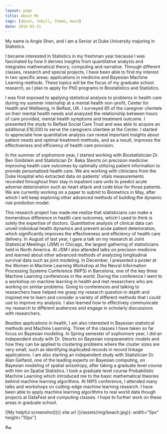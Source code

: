 ```yaml
---
layout: page
title: About Me
tags: [about, Jekyll, theme, moon]
date: 2016-03-21
---
```



My name is Angie Shen, and I am a Senior at Duke University majoring in Statistics. 

I became interested in Statistics in my freshman year because I was fascinated by how it derives insights from quantitative analysis and integrates mathematical theory, computing and narrative. Through different classes, research and special projects, I have been able to find my interest in two specific areas: applications in medicine and Bayesian Machine Learning methods. These topics will be the focus of my graduate school research, as I plan to apply for PhD programs in Biostatistics and Statistics. 

I was first exposed to applying statistical analysis to problems in health care during my summer internship at a mental health non-profit, Center for Health and Wellbeing, in Belfast, UK. I surveyed 85 of the caregiver clientele on their mental health needs and analyzed the relationship between hours of care provided, mental health symptoms and treatment outcome. I presented the study to Belfast Social Care Trust and was able to acquire an additional £16,000 to serve the caregivers clientele at the Center. I started to appreciate how quantitative analysis can reveal important insights about patient needs and optimal treatment methods, and as a result, improves the effectiveness and efficiency of health care provision. 

In the summer of sophomore year, I started working with Biostatistician Dr. Ben Goldstein and Statistician Dr. Beka Steorts on precision medicine: improving health care outcomes by optimally utilizing patient information to provide personalized health care. We are working with clinicians from the Duke Hospital who extracted data on patients’ vitals measurements recorded throughout their stay in inpatient care units to predict acute adverse deterioration such as heart attack and code blue for those patients. We are currently working on a paper to submit to Biometrics in May, after which I will keep exploring other advanced methods of building the dynamic risk prediction model. 

This research project has made me realize that statisticians can make a tremendous difference in health care outcomes, which I used to think is solely the expertise of doctors. Quantitative analysis of clinical data can unveil individual health dynamics and prevent acute patient deterioration, which significantly improves the effectiveness and efficiency of health care delivery. In August of last year, I gave a talk on my research at Joint Statistical Meetings (JSM) in Chicago, the largest gathering of statisticians held in North America. At JSM I also attended talks on precision medicine and learned about other advanced methods of analyzing longitudinal survival data such as joint modeling. In December, I presented a poster at the Women in Machine Learning Workshop at the Neural Information Processing Systems Conference (NIPS) in Barcelona, one of the key three Machine Learning conferences in the world. During the conference I went to a workshop on machine learning in health and met researchers who are working on similar problems. Going to conferences and talking to researchers have helped me grasp my research question in depth and inspired me to learn and consider a variety of different methods that I could use to improve my analysis. I also learned how to effectively communicate my research to different audiences and engage in scholarly discussions with researchers. 

Besides applications in health, I am also interested in Bayesian statistical methods and Machine Learning. Three of the classes I have taken so far focus on Bayesian modeling. In Spring semester of sophomore year, I did an independent study with Dr. Steorts on Bayesian nonparametric models and how they can be applied to clustering problems where the cluster sizes are very small, such as identifying duplicated records in record linkage applications. I am also starting an independent study with Statistician Dr. Alan Gelfand, one of the leading experts on Bayesian computing, on Bayesian modeling of spatial anisotropy, after taking a graduate level course with him on Spatial Statistics. I took a graduate level course Probabilistic Machine Learning which introduced me to the basic mathematical theories behind machine learning algorithms. At NIPS conference, I attended many talks and workshops on cutting-edge machine learning research. I have been able to apply machine learning algorithms to real world data though projects at DataFest and computing classes. I hope to further work on these areas in graduate school. 


![My helpful screenshot]({{ site.url }}/assets/img/beach.jpg){: width="5px" height="10px"}

#<img src="/assets/img/beach.jpg" width="10">

